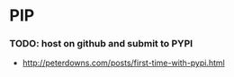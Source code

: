 # PIP

### TODO: host on github and submit to PYPI
- http://peterdowns.com/posts/first-time-with-pypi.html